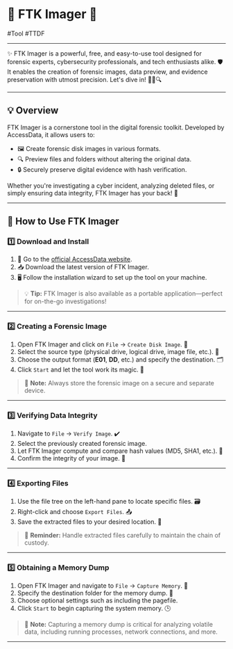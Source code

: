 # 📸 **FTK Imager** 🌟
#Tool #TTDF 

---

✨ FTK Imager is a powerful, free, and easy-to-use tool designed for forensic experts, cybersecurity professionals, and tech enthusiasts alike. 🛡️ It enables the creation of forensic images, data preview, and evidence preservation with utmost precision. Let's dive in! 🕵️‍♂️🔍

---
## 💡 **Overview**

FTK Imager is a cornerstone tool in the digital forensic toolkit. Developed by AccessData, it allows users to:

- 🖼️ Create forensic disk images in various formats.
- 🔍 Preview files and folders without altering the original data.
- 🔒 Securely preserve digital evidence with hash verification.

Whether you're investigating a cyber incident, analyzing deleted files, or simply ensuring data integrity, FTK Imager has your back! 💪

---
## 📖 **How to Use FTK Imager**

### 1️⃣ **Download and Install**

1. 🔗 Go to the [official AccessData website](https://accessdata.com/).
2. 📥 Download the latest version of FTK Imager.
3. 🖥️ Follow the installation wizard to set up the tool on your machine.

> 💡 **Tip:** FTK Imager is also available as a portable application—perfect for on-the-go investigations!

---

### 2️⃣ **Creating a Forensic Image**

1. Open FTK Imager and click on `File` → `Create Disk Image`. 📂
2. Select the source type (physical drive, logical drive, image file, etc.). 🔄
3. Choose the output format (**E01**, **DD**, etc.) and specify the destination. 🗂️
4. Click `Start` and let the tool work its magic. 🌟

> 📝 **Note:** Always store the forensic image on a secure and separate device.

---

### 3️⃣ **Verifying Data Integrity**

1. Navigate to `File` → `Verify Image`. ✔️
2. Select the previously created forensic image.
3. Let FTK Imager compute and compare hash values (MD5, SHA1, etc.). 🔢
4. Confirm the integrity of your image. 🎯

---

### 4️⃣ **Exporting Files**

1. Use the file tree on the left-hand pane to locate specific files. 🗃️
2. Right-click and choose `Export Files`. 📤
3. Save the extracted files to your desired location. 🔐

> 🚨 **Reminder:** Handle extracted files carefully to maintain the chain of custody.

---

### 5️⃣ **Obtaining a Memory Dump**

1. Open FTK Imager and navigate to `File` → `Capture Memory`. 🧠
2. Specify the destination folder for the memory dump. 📂
3. Choose optional settings such as including the pagefile.
4. Click `Start` to begin capturing the system memory. 🕒

> 📝 **Note:** Capturing a memory dump is critical for analyzing volatile data, including running processes, network connections, and more.

---


